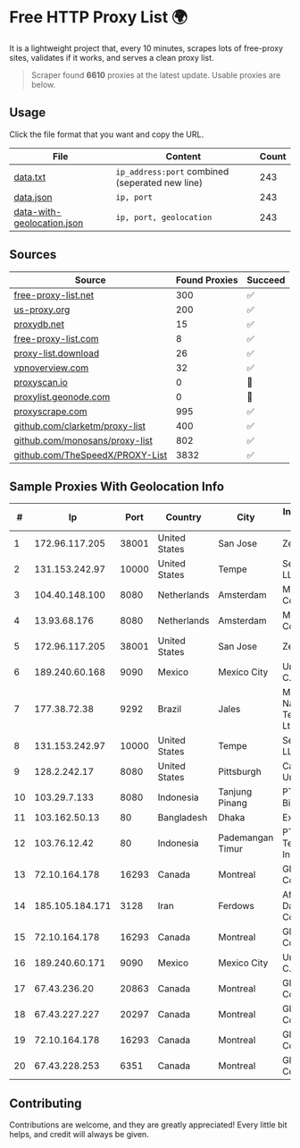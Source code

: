
# Free HTTP Proxy List 🌍

It is a lightweight project that, every 10 minutes, scrapes lots of free-proxy sites, validates if it works, and serves a clean proxy list.


> Scraper found **6610** proxies at the latest update. Usable proxies are below.

## Usage

Click the file format that you want and copy the URL.


|File|Content|Count|
|----|-------|-----|
|[data.txt](https://raw.githubusercontent.com/themiralay/Proxy-List-World/master/data.txt)|`ip_address:port` combined (seperated new line)|243|
|[data.json](https://raw.githubusercontent.com/themiralay/Proxy-List-World/master/data.json)|`ip, port`|243|
|[data-with-geolocation.json](https://raw.githubusercontent.com/themiralay/Proxy-List-World/master/data-with-geolocation.json)|`ip, port, geolocation`|243|

## Sources

|Source|Found Proxies|Succeed|
|------|-------------|-------|
|[free-proxy-list.net](https://free-proxy-list.net)|300|✅|
|[us-proxy.org](https://www.us-proxy.org)|200|✅|
|[proxydb.net](http://proxydb.net)|15|✅|
|[free-proxy-list.com](https://free-proxy-list.com/?page=&port=&type%5B%5D=http&type%5B%5D=https&up_time=0&search=Search)|8|✅|
|[proxy-list.download](https://www.proxy-list.download/HTTP)|26|✅|
|[vpnoverview.com](https://vpnoverview.com/privacy/anonymous-browsing/free-proxy-servers)|32|✅|
|[proxyscan.io](https://www.proxyscan.io)|0|🚫|
|[proxylist.geonode.com](https://proxylist.geonode.com/api/proxy-list?limit=300&page=1&sort_by=lastChecked&sort_type=desc&protocols=http,https)|0|🚫|
|[proxyscrape.com](https://api.proxyscrape.com/v2/?request=displayproxies&protocol=http&timeout=10000&country=all&ssl=all&anonymity=all)|995|✅|
|[github.com/clarketm/proxy-list](https://raw.githubusercontent.com/clarketm/proxy-list/master/proxy-list-raw.txt)|400|✅|
|[github.com/monosans/proxy-list](https://raw.githubusercontent.com/monosans/proxy-list/main/proxies/http.txt)|802|✅|
|[github.com/TheSpeedX/PROXY-List](https://raw.githubusercontent.com/TheSpeedX/PROXY-List/master/http.txt)|3832|✅|


## Sample Proxies With Geolocation Info

|#|Ip|Port|Country|City|Internet Service Provider|
|-|--|----|-------|----|-------------------------|
|1|172.96.117.205|38001|United States|San Jose|Zenlayer Inc|
|2|131.153.242.97|10000|United States|Tempe|Secured Servers LLC|
|3|104.40.148.100|8080|Netherlands|Amsterdam|Microsoft Corporation|
|4|13.93.68.176|8080|Netherlands|Amsterdam|Microsoft Corporation|
|5|172.96.117.205|38001|United States|San Jose|Zenlayer Inc|
|6|189.240.60.168|9090|Mexico|Mexico City|Uninet S.A. de C.V.|
|7|177.38.72.38|9292|Brazil|Jales|MELFINET - National Telecom SCM Ltda|
|8|131.153.242.97|10000|United States|Tempe|Secured Servers LLC|
|9|128.2.242.17|8080|United States|Pittsburgh|Carnegie Mellon University|
|10|103.29.7.133|8080|Indonesia|Tanjung Pinang|PT. Solusindo Bintang Pratama|
|11|103.162.50.13|80|Bangladesh|Dhaka|Exabyte Ltd.|
|12|103.76.12.42|80|Indonesia|Pademangan Timur|PT Mora Telematika Indonesia|
|13|72.10.164.178|16293|Canada|Montreal|GloboTech Communications|
|14|185.105.184.171|3128|Iran|Ferdows|Afagh Andish Dadeh Pardis Co. Ltd|
|15|72.10.164.178|16293|Canada|Montreal|GloboTech Communications|
|16|189.240.60.171|9090|Mexico|Mexico City|Uninet S.A. de C.V.|
|17|67.43.236.20|20863|Canada|Montreal|GloboTech Communications|
|18|67.43.227.227|20297|Canada|Montreal|GloboTech Communications|
|19|72.10.164.178|16293|Canada|Montreal|GloboTech Communications|
|20|67.43.228.253|6351|Canada|Montreal|GloboTech Communications|



## Contributing

Contributions are welcome, and they are greatly appreciated! Every
little bit helps, and credit will always be given.

